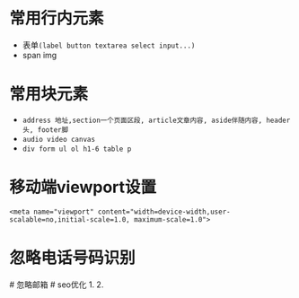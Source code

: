 # 常用行内元素
* 表单`(label button textarea select input...)`
* span img
# 常用块元素
* `address 地址,section一个页面区段, article文章内容, aside伴随内容, header头, footer脚`
* `audio video canvas`
* `div form ul ol h1-6 table p`
# 移动端viewport设置
 `<meta name="viewport" content="width=device-width,user-scalable=no,initial-scale=1.0, maximum-scale=1.0">`
 # 忽略电话号码识别
 <meta content="telephone=no" name="format-detection" />
 # 忽略邮箱
 <meta content="email=no" name="format-detection" />
 # seo优化
 1. <meta name="keywords" content="your tags" />
 2. <meta name="description" content="150 words" />